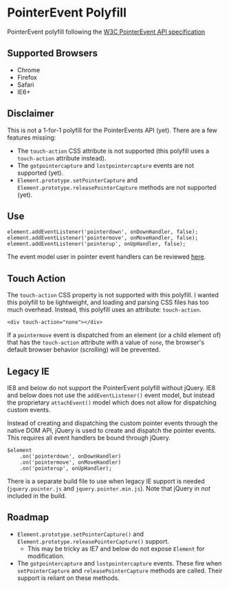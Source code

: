 # PointerEvent Polyfill

PointerEvent polyfill following the [W3C PointerEvent API specification](http://www.w3.org/TR/pointerevents/)

## Supported Browsers

* Chrome
* Firefox
* Safari
* IE6+

## Disclaimer

This is not a 1-for-1 polyfill for the PointerEvents API (yet). There are a few features missing:

* The `touch-action` CSS attribute is not supported (this polyfill uses a `touch-action` attribute instead).
* The `gotpointercapture` and `lostpointercapture` events are not supported (yet).
* `Element.prototype.setPointerCapture` and `Element.prototype.releasePointerCapture` methods are not supported (yet).

## Use

    element.addEventListener('pointerdown', onDownHandler, false);
    element.addEventListener('pointermove', onMoveHandler, false);
    element.addEventListener('pointerup', onUpHandler, false);

The event model user in pointer event handlers can be reviewed [here](http://www.w3.org/TR/pointerevents/#pointerevent-interface).

## Touch Action

The `touch-action` CSS property is not supported with this polyfill. I wanted this polyfill to be lightweight, and loading and parsing CSS files has too much overhead. Instead, this polyfill uses an attribute: `touch-action`.

    <div touch-action="none"></div>

If a `pointermove` event is dispatched from an element (or a child element of) that has the `touch-action` attribute with a value of `none`, the browser's default browser behavior (scrolling) will be prevented.

## Legacy IE

IE8 and below do not support the PointerEvent polyfill without jQuery. IE8 and below does not use the `addEventListener()` event model, but instead the proprietary `attachEvent()` model which does not allow for dispatching custom events.

Instead of creating and dispatching the custom pointer events through the native DOM API, jQuery is used to create and dispatch the pointer events. This requires all event handlers be bound through jQuery.

    $element
        .on('pointerdown', onDownHandler)
        .on('pointermove', onMoveHandler)
        .on('pointerup', onUpHandler);

There is a separate build file to use when legacy IE support is needed (`jquery.pointer.js` and `jquery.pointer.min.js`). Note that jQuery in *not* included in the build.

## Roadmap

* `Element.prototype.setPointerCapture()` and `Element.prototype.releasePointerCapture()` support.
    * This may be tricky as IE7 and below do not expose `Element` for modification.
* The `gotpointercapture` and `lostpointercapture` events. These fire when `setPointerCapture` and `releasePointerCapture` methods are called. Their support is reliant on these methods.